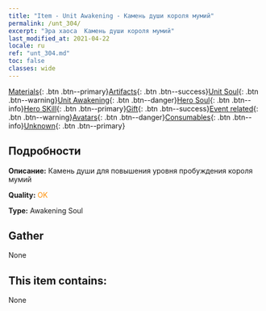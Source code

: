```yaml
---
title: "Item - Unit Awakening - Камень души короля мумий"
permalink: /unt_304/
excerpt: "Эра хаоса  Камень души короля мумий"
last_modified_at: 2021-04-22
locale: ru
ref: "unt_304.md"
toc: false
classes: wide
---
```

 [Materials](/ItemsRU/){: .btn .btn--primary}[Artifacts](/ItemsRU/Artifacts/){: .btn .btn--success}[Unit Soul](/ItemsRU/UnitSoul/){: .btn .btn--warning}[Unit Awakening](/ItemsRU/UnitAwakening/){: .btn .btn--danger}[Hero Soul](/ItemsRU/HeroSoul/){: .btn .btn--info}[Hero SKill](/ItemsRU/HeroSkill/){: .btn .btn--primary}[Gift](/ItemsRU/Gift/){: .btn .btn--success}[Event related](/ItemsRU/Events/){: .btn .btn--warning}[Avatars](/ItemsRU/Avatars/){: .btn .btn--danger}[Consumables](/ItemsRU/Consumables/){: .btn .btn--info}[Unknown](/ItemsRU/Unknown/){: .btn .btn--primary}

## Подробности
 **Описание:** Камень души для повышения уровня пробуждения короля мумий

 **Quality:** <span style="color: #FF8C00">OK</span>

 **Type:** Awakening Soul

## Gather

  None

## This item contains:

  None

